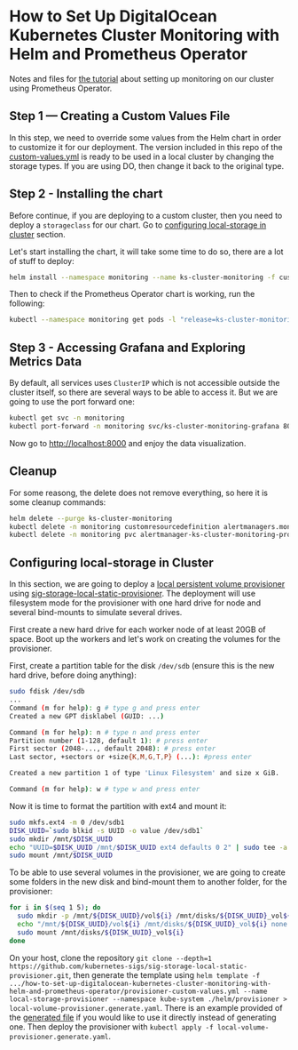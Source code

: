 # How to Set Up DigitalOcean Kubernetes Cluster Monitoring with Helm and Prometheus Operator

Notes and files for [the tutorial][1] about setting up monitoring on our cluster using Prometheus Operator.

## Step 1 — Creating a Custom Values File

In this step, we need to override some values from the Helm chart in order to customize it for our deployment. The version included in this repo of the [custom-values.yml](./custom-values.yml) is ready to be used in a local cluster by changing the storage types. If you are using DO, then change it back to the original type.

## Step 2 - Installing the chart

Before continue, if you are deploying to a custom cluster, then you need to deploy a `storageclass` for our chart. Go to [configuring local-storage in cluster](#configuring-local-storage-in-cluster) section.

Let's start installing the chart, it will take some time to do so, there are a lot of stuff to deploy:

```sh
helm install --namespace monitoring --name ks-cluster-monitoring -f custom-values.yml stable/prometheus-operator
```

Then to check if the Prometheus Operator chart is working, run the following:

```sh
kubectl --namespace monitoring get pods -l "release=ks-cluster-monitoring"
```

## Step 3 - Accessing Grafana and Exploring Metrics Data

By default, all services uses `ClusterIP` which is not accessible outside the cluster itself, so there are several ways to be able to access it. But we are going to use the port forward one:

```sh
kubectl get svc -n monitoring
kubectl port-forward -n monitoring svc/ks-cluster-monitoring-grafana 8000:80
```

Now go to <http://localhost:8000> and enjoy the data visualization.

## Cleanup

For some reasong, the delete does not remove everything, so here it is some cleanup commands:

```sh
helm delete --purge ks-cluster-monitoring
kubectl delete -n monitoring customresourcedefinition alertmanagers.monitoring.coreos.com podmonitors.monitoring.coreos.com prometheuses.monitoring.coreos.com prometheusrules.monitoring.coreos.com servicemonitors.monitoring.coreos.com thanosrulers.monitoring.coreos.com
kubectl delete -n monitoring pvc alertmanager-ks-cluster-monitoring-prom-alertmanager-db-alertmanager-ks-cluster-monitoring-prom-alertmanager-0 prometheus-ks-cluster-monitoring-prom-prometheus-db-prometheus-ks-cluster-monitoring-prom-prometheus-0
```

## Configuring local-storage in Cluster

In this section, we are going to deploy a [local persistent volume provisioner][2] using [sig-storage-local-static-provisioner][3]. The deployment will use filesystem mode for the provisioner with one hard drive for node and several bind-mounts to simulate several drives.

First create a new hard drive for each worker node of at least 20GB of space. Boot up the workers and let's work on creating the volumes for the provisioner.

First, create a partition table for the disk `/dev/sdb` (ensure this is the new hard drive, before doing anything):

```sh
sudo fdisk /dev/sdb
...
Command (m for help): g # type g and press enter
Created a new GPT disklabel (GUID: ...)

Command (m for help): n # type n and press enter
Partition number (1-128, default 1): # press enter
First sector (2048-..., default 2048): # press enter
Last sector, +sectors or +size{K,M,G,T,P} (...): #press enter

Created a new partition 1 of type 'Linux Filesystem' and size x GiB.

Command (m for help): w # type w and press enter
```

Now it is time to format the partition with ext4 and mount it:

```sh
sudo mkfs.ext4 -m 0 /dev/sdb1
DISK_UUID=`sudo blkid -s UUID -o value /dev/sdb1`
sudo mkdir /mnt/$DISK_UUID
echo "UUID=$DISK_UUID /mnt/$DISK_UUID ext4 defaults 0 2" | sudo tee -a /etc/fstab
sudo mount /mnt/$DISK_UUID
```

To be able to use several volumes in the provisioner, we are going to create some folders in the new disk and bind-mount them to another folder, for the provisioner:

```sh
for i in $(seq 1 5); do
  sudo mkdir -p /mnt/${DISK_UUID}/vol${i} /mnt/disks/${DISK_UUID}_vol${i}
  echo "/mnt/${DISK_UUID}/vol${i} /mnt/disks/${DISK_UUID}_vol${i} none bind 0 0" | sudo tee -a /etc/fstab
  sudo mount /mnt/disks/${DISK_UUID}_vol${i}
done
```

On your host, clone the repository `git clone --depth=1 https://github.com/kubernetes-sigs/sig-storage-local-static-provisioner.git`, then generate the template using `helm template -f .../how-to-set-up-digitalocean-kubernetes-cluster-monitoring-with-helm-and-prometheus-operator/provisioner-custom-values.yml --name local-storage-provisioner --namespace kube-system ./helm/provisioner > local-volume-provisioner.generate.yaml`. There is an example provided of the [generated file](./my-local-volume-provisioner.generate.yaml) if you would like to use it directly instead of generating one. Then deploy the provisioner with `kubectl apply -f local-volume-provisioner.generate.yaml`.

  [1]: https://www.digitalocean.com/community/tutorials/how-to-set-up-digitalocean-kubernetes-cluster-monitoring-with-helm-and-prometheus-operator
  [2]: https://kubernetes.io/blog/2019/04/04/kubernetes-1.14-local-persistent-volumes-ga/
  [3]: https://github.com/kubernetes-sigs/sig-storage-local-static-provisioner/